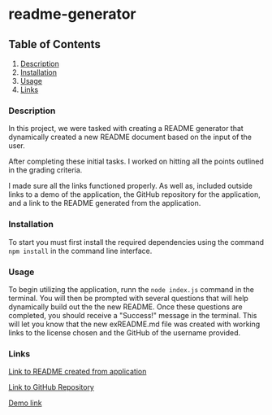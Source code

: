 # readme-generator

## Table of Contents
1. [Description](#description)
2. [Installation](#Installation)
3. [Usage](#usage)
4. [Links](#links)

### Description  
In this project, we were tasked with creating a README generator that dynamically created a new README document based on the input of the user.


After completing these initial tasks. I worked on hitting all the points outlined in the grading criteria.   

I made sure all the links functioned properly. As well as, included outside links to a demo of the application, the GitHub repository for the application, and a link to the README generated from the application. 

### Installation

To start you must first install the required dependencies using the command ``` npm install ``` in the command line interface.   

### Usage

To begin utilizing the application, runn the ``` node index.js ``` command in the terminal. You will then be prompted with several questions that will help dynamically build out the the new README. Once these questions are completed, you should receive a "Success!" message in the terminal. This will let you know that the new exREADME.md file was created with working links to the license chosen and the GitHub of the username provided.  

### Links

[Link to README created from application](https://github.com/bigzeus2005/readme-generator/blob/main/exREADME.md) 
 
[Link to GitHub Repository](https://github.com/bigzeus2005/readme-generator)

[Demo link](https://watch.screencastify.com/v/GP7dFkesfDe4LdL4781O)


